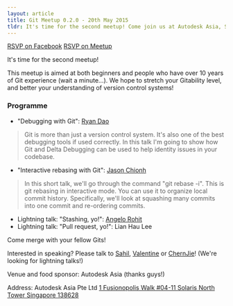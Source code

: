 ```yaml
---
layout: article
title: Git Meetup 0.2.0 - 20th May 2015
tldr: It's time for the second meetup! Come join us at Autodesk Asia, Solaris
---
```


<p>
	<a class="btn btn-primary" href="https://www.facebook.com/events/1620351631543284/">RSVP on Facebook</a>
	<a class="btn btn-danger" href="http://www.meetup.com/Grumpy-Gits-SG/events/222021217/">RSVP on Meetup</a>
</p>

It's time for the second meetup!

This meetup is aimed at both beginners and people who have over 10 years of Git experience (wait a minute…). We hope to stretch your Gitability level, and better your understanding of version control systems!

### Programme

- "Debugging with Git": [Ryan Dao](https://github.com/ryandao)
> Git is more than just a version control system. It's also one of the best debugging tools if used correctly. In this talk I'm going to show how Git and Delta Debugging can be used to help identity issues in your codebase.

- "Interactive rebasing with Git": [Jason Chionh](https://github.com/jchionh)
> In this short talk, we'll go through the command "git rebase -i". This is git rebasing in interactive mode. You can use it to organize local commit history. Specifically, we'll look at squashing many commits into one commit and re-ordering commits.

- Lightning talk: "Stashing, yo!": [Angelo Rohit](https://github.com/angelorohit)
- Lightning talk: "Pull request, yo!": Lian Hau Lee

Come merge with your fellow Gits!

Interested in speaking? Please talk to [Sahil](https://github.com/spinningarrow), [Valentine](https://github.com/valentine) or [ChernJie](https://github.com/chernjie)! (We're looking for lightning talks!)

Venue and food sponsor: Autodesk Asia (thanks guys!)

Address:
Autodesk Asia Pte Ltd
[1 Fusionopolis Walk
\#04-11 Solaris North Tower
Singapore 138628](https://www.google.com.sg/maps/place/Solaris/@1.2979921,103.7900456,17z)

